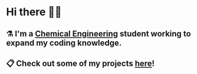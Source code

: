 # Hi there 👋🏻

## ⚗️ I'm a [Chemical Engineering](https://uwaterloo.ca/chemical-engineering/) student working to expand my coding knowledge.

## 📋 Check out some of my projects [here](https://github.com/emmachalupka?tab=repositories)!
